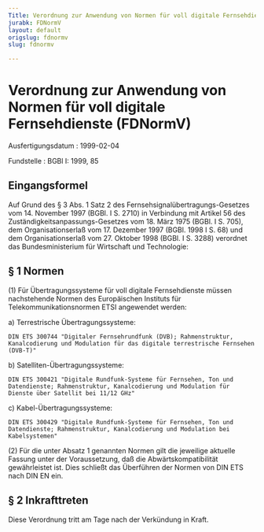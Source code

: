 ```yaml
---
Title: Verordnung zur Anwendung von Normen für voll digitale Fernsehdienste
jurabk: FDNormV
layout: default
origslug: fdnormv
slug: fdnormv

---
```


# Verordnung zur Anwendung von Normen für voll digitale Fernsehdienste (FDNormV)

Ausfertigungsdatum
:   1999-02-04

Fundstelle
:   BGBl I: 1999, 85



## Eingangsformel

Auf Grund des § 3 Abs. 1 Satz 2 des Fernsehsignalübertragungs-Gesetzes
vom 14. November 1997 (BGBl. I S. 2710) in Verbindung mit Artikel 56
des Zuständigkeitsanpassungs-Gesetzes vom 18. März 1975 (BGBl. I S.
705), dem Organisationserlaß vom 17. Dezember 1997 (BGBl. 1998 I S.
68) und dem Organisationserlaß vom 27. Oktober 1998 (BGBl. I S. 3288)
verordnet das Bundesministerium für Wirtschaft und Technologie:


## § 1 Normen

(1) Für Übertragungssysteme für voll digitale Fernsehdienste müssen
nachstehende Normen des Europäischen Instituts für
Telekommunikationsnormen ETSI angewendet werden:

a)  Terrestrische Übertragungssysteme:

    DIN ETS 300744 "Digitaler Fernsehrundfunk (DVB); Rahmenstruktur,
    Kanalcodierung und Modulation für das digitale terrestrische Fernsehen
    (DVB-T)"


b)  Satelliten-Übertragungssysteme:

    DIN ETS 300421 "Digitale Rundfunk-Systeme für Fernsehen, Ton und
    Datendienste; Rahmenstruktur, Kanalcodierung und Modulation für
    Dienste über Satellit bei 11/12 GHz"


c)  Kabel-Übertragungssysteme:

    DIN ETS 300429 "Digitale Rundfunk-Systeme für Fernsehen, Ton und
    Datendienste; Rahmenstruktur, Kanalcodierung und Modulation bei
    Kabelsystemen"




(2) Für die unter Absatz 1 genannten Normen gilt die jeweilige
aktuelle Fassung unter der Voraussetzung, daß die
Abwärtskompatibilität gewährleistet ist. Dies schließt das Überführen
der Normen von DIN ETS nach DIN EN ein.


## § 2 Inkrafttreten

Diese Verordnung tritt am Tage nach der Verkündung in Kraft.

